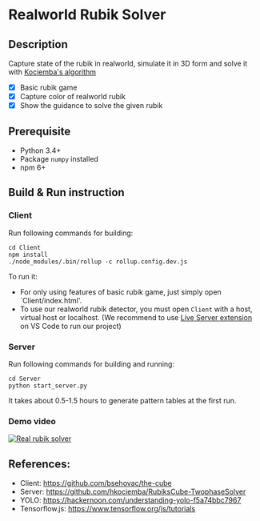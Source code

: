 # Realworld Rubik Solver
## Description
Capture state of the rubik in realworld, simulate it in 3D form and solve it with [Kociemba's algorithm](https://github.com/hkociemba/RubiksCube-TwophaseSolver)
- [x] Basic rubik game
- [x] Capture color of realworld rubik
- [x] Show the guidance to solve the given rubik

## Prerequisite
* Python 3.4+
* Package `numpy` installed
* npm 6+

## Build & Run instruction
### Client
Run following commands for building:
```
cd Client
npm install
./node_modules/.bin/rollup -c rollup.config.dev.js
```
To run it:
* For only using features of basic rubik game, just simply open `Client/index.html'.
* To use our realworld rubik detector, you must open `Client` with a host, virtual host or localhost. (We recommend to use [Live Server extension](https://marketplace.visualstudio.com/items?itemName=ritwickdey.LiveServer) on VS Code to run our project)

### Server
Run following commands for building and running:
```
cd Server
python start_server.py
```
It takes about 0.5-1.5 hours to generate pattern tables at the first run.

### Demo video
[![Real rubik solver](http://img.youtube.com/vi/dRhSDgQ13kk/0.jpg)](http://www.youtube.com/watch?v=dRhSDgQ13kk)


## References:
* Client: https://github.com/bsehovac/the-cube
* Server: https://github.com/hkociemba/RubiksCube-TwophaseSolver
* YOLO: https://hackernoon.com/understanding-yolo-f5a74bbc7967
* Tensorflow.js: https://www.tensorflow.org/js/tutorials